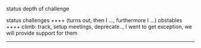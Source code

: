 
status 
depth of challenge


status
challenges ++++ (turns out, then I ..., furthermore I ...)
obstables ++++ 
climb: track, setup meetings, deprecate.., I went to get exception, we will provide support for them




---


